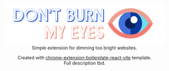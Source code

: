 <div align='center'>
<img src="src/assets//img/logo-big.png" alt="logo"/>
Simple extension for dimming too bright websites. <br />

Created with [chrome-extension-boilerplate-react-vite](https://github.com/Jonghakseo/chrome-extension-boilerplate-react-vite) template. <br /> 
Full description tbd.
</div>